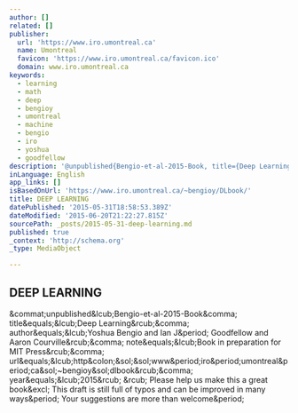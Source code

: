 ```yaml
---
author: []
related: []
publisher:
  url: 'https://www.iro.umontreal.ca'
  name: Umontreal
  favicon: 'https://www.iro.umontreal.ca/favicon.ico'
  domain: www.iro.umontreal.ca
keywords:
  - learning
  - math
  - deep
  - bengioy
  - umontreal
  - machine
  - bengio
  - iro
  - yoshua
  - goodfellow
description: '@unpublished{Bengio-et-al-2015-Book, title={Deep Learning}, author={Yoshua Bengio and Ian J. Goodfellow and Aaron Courville}, note={Book in preparation for MIT Press}, url={http://www.iro.umontreal.ca/~bengioy/dlbook}, year={2015} } Please help us make this a great book! This draft is still full of typos and can be improved in many ways. Your suggestions are more than welcome.'
inLanguage: English
app_links: []
isBasedOnUrl: 'https://www.iro.umontreal.ca/~bengioy/DLbook/'
title: DEEP LEARNING
datePublished: '2015-05-31T18:58:53.389Z'
dateModified: '2015-06-20T21:22:27.815Z'
sourcePath: _posts/2015-05-31-deep-learning.md
published: true
_context: 'http://schema.org'
_type: MediaObject

---
```

<article style=""><h1>DEEP LEARNING</h1><p>&amp;commat;unpublished&amp;lcub;Bengio-et-al-2015-Book&amp;comma; title&amp;equals;&amp;lcub;Deep Learning&amp;rcub;&amp;comma; author&amp;equals;&amp;lcub;Yoshua Bengio and Ian J&amp;period; Goodfellow and Aaron Courville&amp;rcub;&amp;comma; note&amp;equals;&amp;lcub;Book in preparation for MIT Press&amp;rcub;&amp;comma; url&amp;equals;&amp;lcub;http&amp;colon;&amp;sol;&amp;sol;www&amp;period;iro&amp;period;umontreal&amp;period;ca&amp;sol;~bengioy&amp;sol;dlbook&amp;rcub;&amp;comma; year&amp;equals;&amp;lcub;2015&amp;rcub; &amp;rcub; Please help us make this a great book&amp;excl; This draft is still full of typos and can be improved in many ways&amp;period; Your suggestions are more than welcome&amp;period;</p></article>